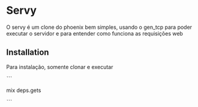# Servy
O servy é um clone do phoenix bem simples, usando o gen_tcp para poder executar o servidor e 
para entender como funciona as requisições web


## Installation
Para instalação, somente clonar e executar 

ˋˋˋ
 
mix deps.gets 

ˋˋˋ

